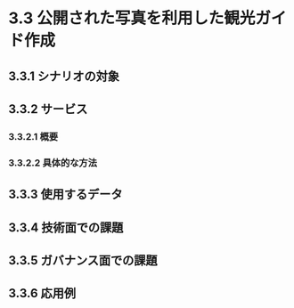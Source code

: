 ﻿# 3.3 公開された写真を利用した観光ガイド作成

## 3.3.1 シナリオの対象

## 3.3.2 サービス
### 3.3.2.1 概要
### 3.3.2.2 具体的な方法

## 3.3.3 使用するデータ

## 3.3.4 技術面での課題

## 3.3.5 ガバナンス面での課題

## 3.3.6 応用例
